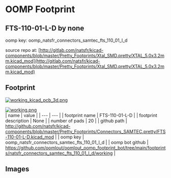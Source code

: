 # OOMP Footprint  
## FTS-110-01-L-D  by none  
  
oomp key: oomp_natsfr_connectors_samtec_fts_110_01_l_d  
  
source repo at: [http://gitlab.com/natsfr/kicad-components/blob/master/Pretty_Footprints/Xtal_SMD.pretty/XTAL_5.0x3.2mm.kicad_mod](http://gitlab.com/natsfr/kicad-components/blob/master/Pretty_Footprints/Xtal_SMD.pretty/XTAL_5.0x3.2mm.kicad_mod)  
## Footprint  
  
[![working_kicad_pcb_3d.png](working_kicad_pcb_3d_600.png)](working_kicad_pcb_3d.png)  
  
[![working.png](working_600.png)](working.png)  
| name | value | 
| --- | --- | 
| footprint name | FTS-110-01-L-D | 
| footprint description | None | 
| number of pads | 20 | 
| github path | http://github.com/natsfr/kicad-components/blob/master/Pretty_Footprints/Connectors_SAMTEC.pretty/FTS-110-01-L-D.kicad_mod | 
| oomp key | oomp_natsfr_connectors_samtec_fts_110_01_l_d | 
| oomp bot github | https://github.com/oomlout/oomlout_oomp_footprint_bot/tree/main/footprints/natsfr_connectors_samtec_fts_110_01_l_d/working | 
## Images  
